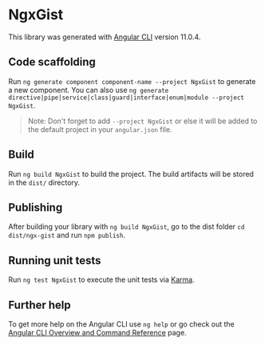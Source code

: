 # NgxGist

This library was generated with [Angular CLI](https://github.com/angular/angular-cli) version 11.0.4.

## Code scaffolding

Run `ng generate component component-name --project NgxGist` to generate a new component. You can also use `ng generate directive|pipe|service|class|guard|interface|enum|module --project NgxGist`.
> Note: Don't forget to add `--project NgxGist` or else it will be added to the default project in your `angular.json` file. 

## Build

Run `ng build NgxGist` to build the project. The build artifacts will be stored in the `dist/` directory.

## Publishing

After building your library with `ng build NgxGist`, go to the dist folder `cd dist/ngx-gist` and run `npm publish`.

## Running unit tests

Run `ng test NgxGist` to execute the unit tests via [Karma](https://karma-runner.github.io).

## Further help

To get more help on the Angular CLI use `ng help` or go check out the [Angular CLI Overview and Command Reference](https://angular.io/cli) page.
